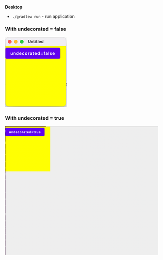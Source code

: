 **Desktop**
- `./gradlew run` - run application

### With undecorated = false
![img.png](img.png)

### With undecorated = true

![img_1.png](img_1.png)